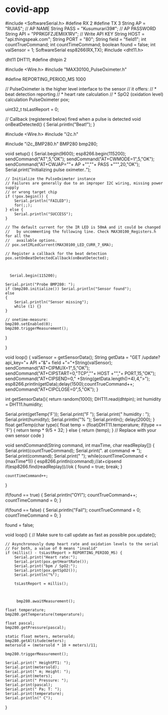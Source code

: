 # covid-app
#include <SoftwareSerial.h>
#define RX 2
#define TX 3
String AP = "RUIAS";       // AP NAME
String PASS = "Kusumurari39#"; // AP PASSWORD
String API = "PPRKGFZJEMIIX1RV";   // Write API KEY
String HOST = "api.thingspeak.com";
String PORT = "80";
String field = "field1";
int countTrueCommand;
int countTimeCommand; 
boolean found = false; 
int valSensor = 1;
SoftwareSerial esp8266(RX,TX); 
#include <dht11.h>

dht11 DHT11;
#define dhtpin 2

#include <Wire.h>
#include "MAX30100_PulseOximeter.h"
 
#define REPORTING_PERIOD_MS     1000
 
// PulseOximeter is the higher level interface to the sensor
// it offers:
//  * beat detection reporting
//  * heart rate calculation
//  * SpO2 (oxidation level) calculation
PulseOximeter pox;
 
uint32_t tsLastReport = 0;
 
// Callback (registered below) fired when a pulse is detected
void onBeatDetected()
{
    Serial.println("Beat!");
}


#include <Wire.h>
#include "i2c.h"

#include "i2c_BMP280.h"
BMP280 bmp280;

 


 
  
void setup() {
  Serial.begin(9600);
  esp8266.begin(115200);
  sendCommand("AT",5,"OK");
  sendCommand("AT+CWMODE=1",5,"OK");
  sendCommand("AT+CWJAP=\""+ AP +"\",\""+ PASS +"\"",20,"OK");
  Serial.print("Initializing pulse oximeter..");
 
    // Initialize the PulseOximeter instance
    // Failures are generally due to an improper I2C wiring, missing power supply
    // or wrong target chip
    if (!pox.begin()) {
        Serial.println("FAILED");
        for(;;);
    } else {
        Serial.println("SUCCESS");
    }
 
    // The default current for the IR LED is 50mA and it could be changed
    //   by uncommenting the following line. Check MAX30100_Registers.h for all the
    //   available options.
    // pox.setIRLedCurrent(MAX30100_LED_CURR_7_6MA);
 
    // Register a callback for the beat detection
    pox.setOnBeatDetectedCallback(onBeatDetected);



      Serial.begin(115200);

    Serial.print("Probe BMP280: ");
    if (bmp280.initialize()) Serial.println("Sensor found");
    else
    {
        Serial.println("Sensor missing");
        while (1) {}
    }

    // onetime-measure:
    bmp280.setEnabled(0);
    bmp280.triggerMeasurement();
}

}


void loop() {
 valSensor = getSensorData();
 String getData = "GET /update?api_key="+ API +"&"+ field +"="+String(valSensor);
sendCommand("AT+CIPMUX=1",5,"OK");
 sendCommand("AT+CIPSTART=0,\"TCP\",\""+ HOST +"\","+ PORT,15,"OK");
 sendCommand("AT+CIPSEND=0," +String(getData.length()+4),4,">");
 esp8266.println(getData);delay(1500);countTrueCommand++;
 sendCommand("AT+CIPCLOSE=0",5,"OK");
}

int getSensorData(){
  return random(1000); 
  DHT11.read(dhtpin);
int humidity = DHT11.humidity;

Serial.print(getTemp('F'));
Serial.print("F ");
Serial.print(" humidity : ");
Serial.print(humidity);
Serial.println("% ");
Serial.println();
delay(2000);
}
float getTemp(char type){
  float temp = (float)DHT11.temperature;
  if(type == 'F')
  {
  return temp * 9/5 + 32;
  }
  else 
  {
  return (temp);
  }
  // Replace with your own sensor code
}

void sendCommand(String command, int maxTime, char readReplay[]) {
  Serial.print(countTrueCommand);
  Serial.print(". at command => ");
  Serial.print(command);
  Serial.print(" ");
  while(countTimeCommand < (maxTime*1))
  {
    esp8266.println(command);//at+cipsend
    if(esp8266.find(readReplay))//ok
    {
      found = true;
      break;
    }
  
    countTimeCommand++;
  }
  
  if(found == true)
  {
    Serial.println("OYI");
    countTrueCommand++;
    countTimeCommand = 0;
  }
  
  if(found == false)
  {
    Serial.println("Fail");
    countTrueCommand = 0;
    countTimeCommand = 0;
  }
  
  found = false;



  void loop()
{
    // Make sure to call update as fast as possible
    pox.update();
 
    // Asynchronously dump heart rate and oxidation levels to the serial
    // For both, a value of 0 means "invalid"
    if (millis() - tsLastReport > REPORTING_PERIOD_MS) {
        Serial.print("Heart rate:");
        Serial.print(pox.getHeartRate());
        Serial.print("bpm / SpO2:");
        Serial.print(pox.getSpO2());
        Serial.println("%");
 
        tsLastReport = millis();



         bmp280.awaitMeasurement();

    float temperature;
    bmp280.getTemperature(temperature);

    float pascal;
    bmp280.getPressure(pascal);

    static float meters, metersold;
    bmp280.getAltitude(meters);
    metersold = (metersold * 10 + meters)/11;

    bmp280.triggerMeasurement();

    Serial.print(" HeightPT1: ");
    Serial.print(metersold);
    Serial.print(" m; Height: ");
    Serial.print(meters);
    Serial.print(" Pressure: ");
    Serial.print(pascal);
    Serial.print(" Pa; T: ");
    Serial.print(temperature);
    Serial.println(" C");
}
